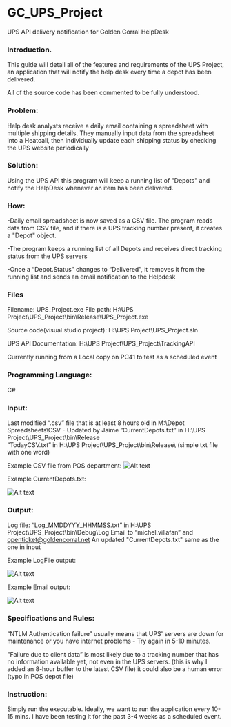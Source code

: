 # GC_UPS_Project
 UPS API delivery notification for Golden Corral HelpDesk


### Introduction.  

This guide will detail all of the features and requirements of the UPS Project, an application that will notify the help desk every time a depot has been delivered.

All of the source code has been commented to be fully understood.




### Problem:  

Help desk analysts receive a daily email containing a spreadsheet with multiple shipping details.
They manually input data from the spreadsheet into a Heatcall, then individually update each shipping status by checking the UPS website periodically


### Solution:  

Using the UPS API this program will keep a running list of "Depots" and notify the HelpDesk whenever an item has been delivered.


   ### How:  
   -Daily email spreadsheet is now saved as a CSV file. The program reads data from CSV file, and if there is a UPS tracking number present, it creates a
    "Depot" object.  
    
   -The program keeps a running list of all Depots and receives direct tracking status from the UPS servers  
   
   -Once a “Depot.Status” changes to “Delivered”, it removes it from the running list and sends an email notification to the Helpdesk

            
### Files  

Filename: UPS_Project.exe
File path: H:\UPS Project\UPS_Project\bin\Release\UPS_Project.exe  

Source code(visual studio project): H:\UPS Project\UPS_Project.sln  

UPS API Documentation: H:\UPS Project\UPS_Project\TrackingAPI

Currently running from a Local copy on PC41 to test as a scheduled event




### Programming Language:  

C#




### Input:  

Last modified “.csv” file that is at least 8 hours old in M:\Depot Spreadsheets\CSV - Updated by Jaime
”CurrentDepots.txt” in H:\UPS Project\UPS_Project\bin\Release\
”TodayCSV.txt” in H:\UPS Project\UPS_Project\bin\Release\   (simple txt file with one word)

 Example CSV file from POS department:
![Alt text](https://i.ibb.co/3WSJhky/CSV.png)

Example CurrentDepots.txt:  

![Alt text](https://i.ibb.co/X48dyP1/Current-Depots.png)





### Output:  

Log file: “Log_MMDDYYY_HHMMSS.txt” in H:\UPS Project\UPS_Project\bin\Debug\Log
Email to “michel.villafan” and openticket@goldencorral.net
An updated "CurrentDepots.txt" same as the one in input
 
Example LogFile output:  

![Alt text](https://i.ibb.co/5Gqsb7Z/log.png)  

Example Email output:  

![Alt text](https://i.ibb.co/NZCQXWf/email.png)




### Specifications and Rules:  
  
“NTLM Authentication failure” usually means that UPS' servers are down for maintenance or you have internet problems - Try again in 5-10 minutes.

"Failure due to client data” is most likely due to a tracking number that has no information available yet, not even in the UPS servers. (this is why I added an 8-hour buffer to the latest CSV file)
    it could also be a human error (typo in POS depot file)


### Instruction:  

Simply run the executable.
Ideally, we want to run the application every 10-15 mins. 
I have been testing it for the past 3-4 weeks as a scheduled event.
